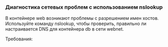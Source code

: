 
### Диагностика сетевых проблем с использованием nslookup

В контейнере web возникают проблемы с разрешением имен хостов. Используйте команду nslookup, чтобы проверить, правильно ли настраивается DNS для контейнера db в сети webnet.

Требования:
